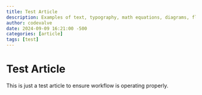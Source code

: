 ```yaml
---
title: Test Article
description: Examples of text, typography, math equations, diagrams, flowcharts, pictures, videos, and more.
author: codevalve
date: 2024-09-09 16:21:00 -500
categories: [article]
tags: [test]
---
```


# Test Article

This is just a test article to ensure workflow is operating properly.
